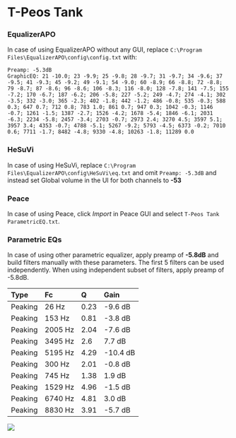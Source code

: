 # T-Peos Tank

### EqualizerAPO
In case of using EqualizerAPO without any GUI, replace `C:\Program Files\EqualizerAPO\config\config.txt`
with:
```
Preamp: -5.3dB
GraphicEQ: 21 -10.0; 23 -9.9; 25 -9.8; 28 -9.7; 31 -9.7; 34 -9.6; 37 -9.5; 41 -9.3; 45 -9.2; 49 -9.1; 54 -9.0; 60 -8.9; 66 -8.8; 72 -8.8; 79 -8.7; 87 -8.6; 96 -8.6; 106 -8.3; 116 -8.0; 128 -7.8; 141 -7.5; 155 -7.2; 170 -6.7; 187 -6.2; 206 -5.8; 227 -5.2; 249 -4.7; 274 -4.1; 302 -3.5; 332 -3.0; 365 -2.3; 402 -1.8; 442 -1.2; 486 -0.8; 535 -0.3; 588 0.3; 647 0.7; 712 0.8; 783 1.0; 861 0.7; 947 0.3; 1042 -0.3; 1146 -0.7; 1261 -1.5; 1387 -2.7; 1526 -4.2; 1678 -5.4; 1846 -6.1; 2031 -6.3; 2234 -5.8; 2457 -3.4; 2703 -0.7; 2973 2.4; 3270 4.5; 3597 5.1; 3957 3.4; 4353 -0.7; 4788 -5.1; 5267 -9.2; 5793 -4.5; 6373 -0.2; 7010 0.6; 7711 -1.7; 8482 -4.8; 9330 -4.8; 10263 -1.8; 11289 0.0
```

### HeSuVi
In case of using HeSuVi, replace `C:\Program Files\EqualizerAPO\config\HeSuVi\eq.txt` and omit `Preamp:
-5.3dB` and instead set Global volume in the UI for both channels to **-53**

### Peace
In case of using Peace, click *Import* in Peace GUI and select `T-Peos Tank ParametricEQ.txt`.

### Parametric EQs
In case of using other parametric equalizer, apply preamp of **-5.8dB** and build filters manually
with these parameters. The first 5 filters can be used independently.
When using independent subset of filters, apply preamp of -5.8dB.

| Type    | Fc      |    Q | Gain     |
|:--------|:--------|:-----|:---------|
| Peaking | 26 Hz   | 0.23 | -9.6 dB  |
| Peaking | 153 Hz  | 0.81 | -3.8 dB  |
| Peaking | 2005 Hz | 2.04 | -7.6 dB  |
| Peaking | 3495 Hz | 2.6  | 7.7 dB   |
| Peaking | 5195 Hz | 4.29 | -10.4 dB |
| Peaking | 300 Hz  | 2.01 | -0.8 dB  |
| Peaking | 745 Hz  | 1.38 | 1.9 dB   |
| Peaking | 1529 Hz | 4.96 | -1.5 dB  |
| Peaking | 6740 Hz | 4.81 | 3.0 dB   |
| Peaking | 8830 Hz | 3.91 | -5.7 dB  |

![](https://raw.githubusercontent.com/jaakkopasanen/AutoEq/master/results/innerfidelity/sbaf-serious/T-Peos%20Tank/T-Peos%20Tank.png)